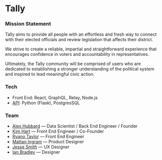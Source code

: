 # Tally

### Mission Statement
Tally aims to provide all people with an effortless and fresh way to connect with their elected officials and review legislation that affects their district.

We strive to create a reliable, impartial and straightforward experience that encourages confidence in voters and accountability in representatives. 

Ultimately, the Tally community will be comprised of users who are dedicated to establishing a stronger understanding of the political system and inspired to lead meaningful civic action.

### Tech
* Front End: React, GraphQL, Relay, Node.js
* [API](https://github.com/alexhubbard89/reps_app): Python (Flask), PostgresSQL

### Team

* [Alex Hubbard](https://github.com/alexhubbard89) — Data Scientist / Back End Engineer / Founder
* [Kim Hart](https://github.com/kimhart) — Front End Engineer / Co-Founder
* [Ryano Taylor](https://github.com/ryanosaur) — Front End Engineer
* [Mattan Ingram](https://mattaningram.com/) — Product Designer
* [Jesse Smith](https://JesseLNSmith.com) — UX Designer
* [Ian Bradley](http://ianbradley.tv/) — Designer